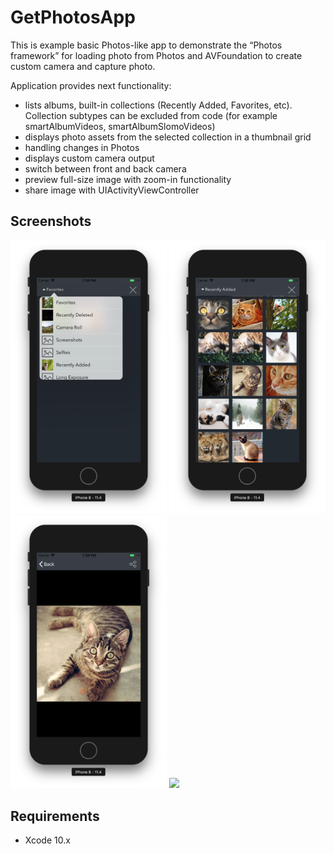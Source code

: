 # GetPhotosApp

This is example basic Photos-like app to demonstrate the “Photos framework” for loading photo from Photos and AVFoundation to create custom camera and capture photo.

Application provides next functionality:
- lists albums, built-in collections (Recently Added, Favorites, etc). Collection subtypes can be excluded from code (for example smartAlbumVideos, smartAlbumSlomoVideos)
- displays photo assets from the selected collection in a thumbnail grid
- handling changes in  Photos
- displays custom camera output
- switch between front and back camera
- preview full-size image with zoom-in functionality
- share image with UIActivityViewController

## Screenshots
<img src="/Screenshots/ScreenShot1.png" width="250"> <img src="/Screenshots/ScreenShot2.png" width="250"> <img src="/Screenshots/ScreenShot3.png" width="250"> <img src="/Screenshots/custom_camera.png" width="250"> 

## Requirements
- Xcode 10.x
